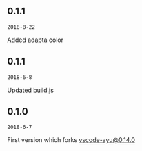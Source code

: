## 0.1.1

`2018-8-22`

Added adapta color

## 0.1.1

`2018-6-8`

Updated build.js

## 0.1.0

`2018-6-7`

First version which forks vscode-ayu@0.14.0